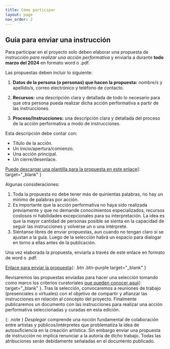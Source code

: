 ```yaml
---
title: Cómo participar
layout: page
nav_order: 2
---
```


## **Guía para enviar una instrucción**

Para participar en el proyecto solo deben elaborar una propuesta de _instrucción para realizar una acción performativa_ y enviarla a durante **todo marzo del 2024** en formato word o .pdf.

Las propuestas deben incluir lo siguiente:

1. **Datos de la persona (o personas) que hacen la propuesta:** nombre/s y apellido/s, correo electrónico y teléfono de contacto.

2. **Recursos:** una descripción clara y detallada de todo lo necesario para que otra persona pueda realizar dicha acción performativa a partir de las instrucciones.

3. **Proceso/Instrucciones:** una descripción clara y detallada del proceso de la acción performativa a modo de instrucciones.

Esta descripción debe contar con:

- Título de la acción.
- Un inicio/apertura/comienzo.
- Una acción principal.
- Un cierre/desenlace.

[Puede descargar una plantilla para la propuesta en este enlace](https://docs.google.com/document/d/1pfoBriRMIKh-Z04eXwsz0YG1CPi7_8bm3hbRpVb3kws/edit?usp=sharing){: target="_blank" }

Algunas consideraciones:

1. Toda la propuesta no debe tener más de quinientas palabras, no hay un mínimo de palabras por acción.
2. Es importante que la acción performativa no haya sido realizada previamente y que no demande conocimientos especializados, recursos costosos ni habilidades excepcionales para su interpretación. La idea es que la mayor cantidad de personas posible se sienta en la capacidad de seguir las instrucciones y volverse un o una intérprete.
3. Siéntanse libres de enviar propuestas, aun cuando no tengan claro si se ajustan a la guía. Luego de la selección habrá un espacio para dialogar en torno a ellas antes de la publicación.

Una vez elaborada la propuesta, enviarla a través de este enlace en formato de word o .pdf: 


[Enlace para enviar la propuesta](https://www.dropbox.com/request/KxgEtMm6eLjSj5h63D4P){: .btn .btn-purple target="_blank" }

Revisaremos las propuestas enviadas para hacer una selección tomando como marco los criterios curatoriales [que pueden conocer aquí](https://desplegar.info/curatorial.html){: target="_blank" }. Tras la selección, convocaremos a reuniones de trabajo (presenciales o virtuales) con el objetivo de compartir y afianzar las instrucciones en relación al concepto del proyecto. Finalmente publicaremos un documento con las instrucciones para realizar una acción performativa seleccionadas y curadas en esta edición.
<br />

{: .note }
_Desplegar_ comprende una noción fundamental de colaboración entre artistas y públicos/intérpretes que problematiza la idea de autosuficiencia en la creación artística. Sin embargo enviar una propuesta de instrucción no implica renunciar a la autoría de dicho trabajo. Todas las atribuciones serán debidamente señaladas en el documento publicado.
